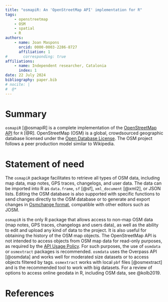 ```yaml
---
title: "osmapiR: An 'OpenStreetMap API' implementation for R"
tags:
    - openstreetmap
    - OSM
    - spatial
    - R
authors:
    - name: Joan Maspons
      orcid: 0000-0003-2286-8727
      affiliation: 1
#       corresponding: true
affiliations:
    - name: Independent researcher, Catalonia
      index: 1
date: 22 July 2024
bibliography: paper.bib
# nocite: |
#  @*
---
```


# Summary

`osmapiR` [@osmapiR] is a complete implementation of the 
[OpenStreetMap API](https://wiki.openstreetmap.org/wiki/API_v0.6) for `R` [@R].
OpenStreetMap (OSM) is a global, crowdsourced geographic database licensed under the [Open Database License](https://www.openstreetmap.org/copyright). 
The OSM project follows a peer production model similar to Wikipedia.


# Statement of need

The `osmapiR` package facilitates to retrieve all types of OSM data, including map data, map notes, GPS traces,
changelogs, and user data.
The data can be imported into R as `data.frame`, `sf` [@sf], `xml_document` [@xml2], or JSON lists.
Editing the OSM database is also supported with specific functions to send changes directly to the OSM database or to
generate and export changes in [Osmchange format](https://wiki.openstreetmap.org/wiki/OsmChange), compatible with other
editors such as JOSM.

`osmapiR` is the only R package that allows access to non-map OSM data (map notes, GPS traces, changelogs and users
data), as well as the ability to edit and upload any kind of data to the project.
It is also useful for obtaining the history of the OSM map objects.
The OpenStreetMap API is not intended to access objects from OSM map data for read-only purposes, as required by the
[API Usage Policy](https://operations.osmfoundation.org/policies/api/).
For such purposes, the use of `osmdata` or `osmextract` packages is recommended.
`osmdata` uses the Overpass API [@osmdata] and works well for moderated size datasets or to access objects filtered by
tags.
`osmextract` works with local `pbf` files [@osmextract] and is the recommended tool to work with big datasets.
For a review of options to access online geodata in R, including OSM data, see @kolb2019.


# References
